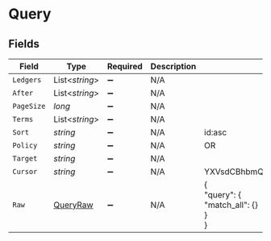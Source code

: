 # Query


## Fields

| Field                                           | Type                                            | Required                                        | Description                                     | Example                                         |
| ----------------------------------------------- | ----------------------------------------------- | ----------------------------------------------- | ----------------------------------------------- | ----------------------------------------------- |
| `Ledgers`                                       | List<*string*>                                  | :heavy_minus_sign:                              | N/A                                             |                                                 |
| `After`                                         | List<*string*>                                  | :heavy_minus_sign:                              | N/A                                             |                                                 |
| `PageSize`                                      | *long*                                          | :heavy_minus_sign:                              | N/A                                             |                                                 |
| `Terms`                                         | List<*string*>                                  | :heavy_minus_sign:                              | N/A                                             |                                                 |
| `Sort`                                          | *string*                                        | :heavy_minus_sign:                              | N/A                                             | id:asc                                          |
| `Policy`                                        | *string*                                        | :heavy_minus_sign:                              | N/A                                             | OR                                              |
| `Target`                                        | *string*                                        | :heavy_minus_sign:                              | N/A                                             |                                                 |
| `Cursor`                                        | *string*                                        | :heavy_minus_sign:                              | N/A                                             | YXVsdCBhbmQgYSBtYXhpbXVtIG1heF9yZXN1bHRzLol=    |
| `Raw`                                           | [QueryRaw](../../Models/Components/QueryRaw.md) | :heavy_minus_sign:                              | N/A                                             | {<br/>"query": {<br/>"match_all": {}<br/>}<br/>} |